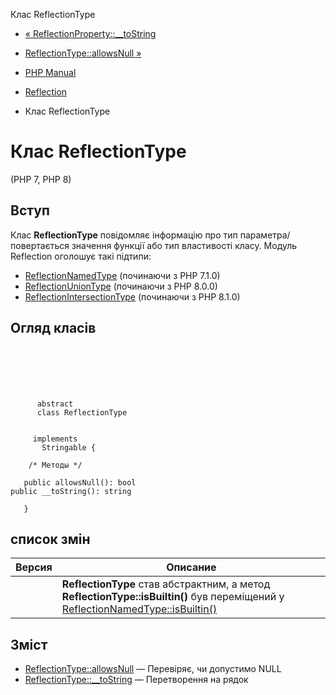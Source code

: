 Клас ReflectionType

-   [« ReflectionProperty::\_\_toString](reflectionproperty.tostring.html)
    
-   [ReflectionType::allowsNull »](reflectiontype.allowsnull.html)
    
-   [PHP Manual](index.html)
    
-   [Reflection](book.reflection.html)
    
-   Клас ReflectionType
    

# Клас ReflectionType

(PHP 7, PHP 8)

## Вступ

Клас **ReflectionType** повідомляє інформацію про тип параметра/повертається значення функції або тип властивості класу. Модуль Reflection оголошує такі підтипи:

-   [ReflectionNamedType](class.reflectionnamedtype.html) (починаючи з PHP 7.1.0)
-   [ReflectionUnionType](class.reflectionuniontype.html) (починаючи з PHP 8.0.0)
-   [ReflectionIntersectionType](class.reflectionintersectiontype.html) (починаючи з PHP 8.1.0)

## Огляд класів

```classsynopsis

     
    

    
     
      abstract
      class ReflectionType
     

     implements 
       Stringable {

    /* Методы */
    
   public allowsNull(): bool
public __toString(): string

   }
```

## список змін

| Версия | Описание                                                                                                                                                              |
|--------|-----------------------------------------------------------------------------------------------------------------------------------------------------------------------|
|        | **ReflectionType** став абстрактним, а метод **ReflectionType::isBuiltin()** був переміщений у [ReflectionNamedType::isBuiltin()](reflectionnamedtype.isbuiltin.html) |

## Зміст

-   [ReflectionType::allowsNull](reflectiontype.allowsnull.html) — Перевіряє, чи допустимо NULL
-   [ReflectionType::\_\_toString](reflectiontype.tostring.html) — Перетворення на рядок